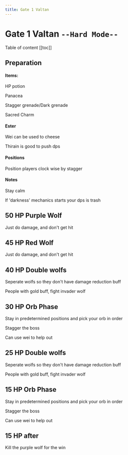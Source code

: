 ```yaml
---
title: Gate 1 Valtan
---
```


# Gate 1 Valtan `--Hard Mode--`

Table of content
[[toc]]

## Preparation

#### Items:

HP potion

Panacea

Stagger grenade/Dark grenade

Sacred Charm

#### Ester

Wei can be used to cheese

Thirain is good to push dps

#### Positions

Position players clock wise by stagger

#### Notes

Stay calm

If 'darkness' mechanics starts your dps is trash

## 50 HP Purple Wolf

Just do damage, and don't get hit

## 45 HP Red Wolf

Just do damage, and don't get hit

## 40 HP Double wolfs

Seperate wolfs so they don't have damage reduction buff

People with gold buff, fight invader wolf

## 30 HP Orb Phase

Stay in predetermined positions and pick your orb in order

Stagger the boss

Can use wei to help out

## 25 HP Double wolfs

Seperate wolfs so they don't have damage reduction buff

People with gold buff, fight invader wolf

## 15 HP Orb Phase

Stay in predetermined positions and pick your orb in order

Stagger the boss

Can use wei to help out

## 15 HP after

Kill the purple wolf for the win
